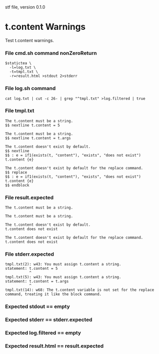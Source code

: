 stf file, version 0.1.0

# t.content Warnings

Test t.content warnings.

### File cmd.sh command nonZeroReturn

~~~
$statictea \
  -l=log.txt \
  -t=tmpl.txt \
  -r=result.html >stdout 2>stderr
~~~

### File log.sh command

~~~
cat log.txt | cut -c 26- | grep "^tmpl.txt" >log.filtered | true
~~~

### File tmpl.txt

~~~
The t.content must be a string.
$$ nextline t.content = 5

The t.content must be a string.
$$ nextline t.content = t.args

The t.content doesn't exist by default.
$$ nextline
$$ : e = if1(exists(t, "content"), "exists", "does not exist")
t.content {e}

The t.content doesn't exist by default for the replace command.
$$ replace
$$ : e = if1(exists(t, "content"), "exists", "does not exist")
t.content {e}
$$ endblock
~~~

### File result.expected

~~~
The t.content must be a string.

The t.content must be a string.

The t.content doesn't exist by default.
t.content does not exist

The t.content doesn't exist by default for the replace command.
t.content does not exist
~~~

### File stderr.expected

~~~
tmpl.txt(2): w43: You must assign t.content a string.
statement: t.content = 5
           ^
tmpl.txt(5): w43: You must assign t.content a string.
statement: t.content = t.args
           ^
tmpl.txt(14): w68: The t.content variable is not set for the replace command, treating it like the block command.
~~~

### Expected stdout == empty
### Expected stderr == stderr.expected
### Expected log.filtered == empty
### Expected result.html == result.expected
